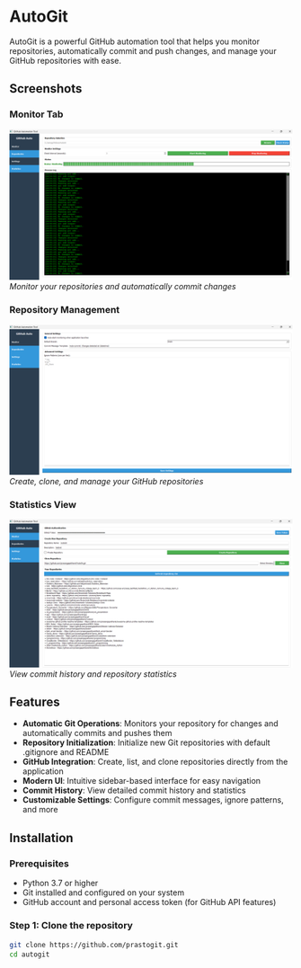# AutoGit

AutoGit is a powerful GitHub automation tool that helps you monitor repositories, automatically commit and push changes, and manage your GitHub repositories with ease.

## Screenshots

### Monitor Tab
![Monitor Tab](1.png)
*Monitor your repositories and automatically commit changes*

### Repository Management
![Repository Management](2.png)
*Create, clone, and manage your GitHub repositories*

### Statistics View
![Statistics View](3.png)
*View commit history and repository statistics*

## Features

- **Automatic Git Operations**: Monitors your repository for changes and automatically commits and pushes them
- **Repository Initialization**: Initialize new Git repositories with default .gitignore and README
- **GitHub Integration**: Create, list, and clone repositories directly from the application
- **Modern UI**: Intuitive sidebar-based interface for easy navigation
- **Commit History**: View detailed commit history and statistics
- **Customizable Settings**: Configure commit messages, ignore patterns, and more

## Installation

### Prerequisites

- Python 3.7 or higher
- Git installed and configured on your system
- GitHub account and personal access token (for GitHub API features)

### Step 1: Clone the repository

```bash
git clone https://github.com/prastogit.git
cd autogit